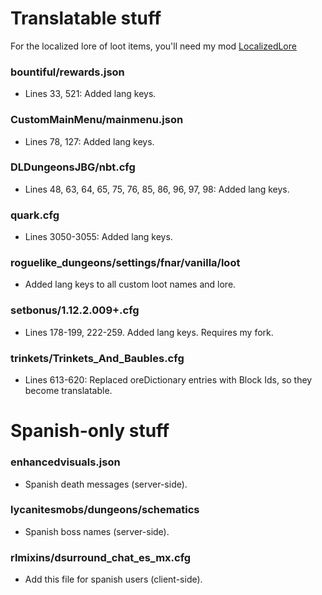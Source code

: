 # Translatable stuff
For the localized lore of loot items, you'll need my mod [LocalizedLore](https://legacy.curseforge.com/minecraft/mc-mods/loc-lore)  
### bountiful/rewards.json
- Lines 33, 521:  Added lang keys.   

### CustomMainMenu/mainmenu.json
- Lines 78, 127: Added lang keys.  

### DLDungeonsJBG/nbt.cfg
- Lines 48, 63, 64, 65, 75, 76, 85, 86, 96, 97, 98: Added lang keys.    

### quark.cfg
- Lines 3050-3055: Added lang keys.  

### roguelike_dungeons/settings/fnar/vanilla/loot
- Added lang keys to all custom loot names and lore.  

### setbonus/1.12.2.009+.cfg
- Lines 178-199, 222-259. Added lang keys. Requires my fork.  

### trinkets/Trinkets_And_Baubles.cfg
- Lines 613-620: Replaced oreDictionary entries with Block Ids, so they become translatable.  

# Spanish-only stuff
### enhancedvisuals.json
- Spanish death messages (server-side).  

### lycanitesmobs/dungeons/schematics
- Spanish boss names (server-side).  

### rlmixins/dsurround_chat_es_mx.cfg
- Add this file for spanish users (client-side).  

